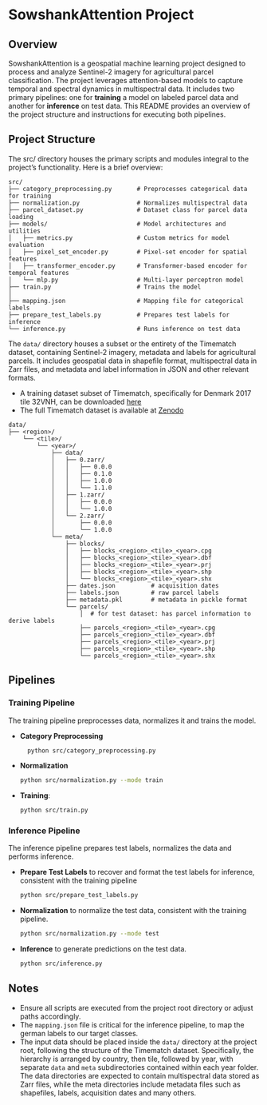 # SowshankAttention Project

## Overview
SowshankAttention is a geospatial machine learning project designed to process and analyze Sentinel-2 imagery for agricultural parcel classification. The project leverages attention-based models to capture temporal and spectral dynamics in multispectral data. It includes two primary pipelines: one for **training** a model on labeled parcel data and another for **inference** on test data. This README provides an overview of the project structure and instructions for executing both pipelines.

## Project Structure
The src/ directory houses the primary scripts and modules integral to the project’s functionality.
Here is a brief overview:

```
src/
├── category_preprocessing.py       # Preprocesses categorical data for training
├── normalization.py                # Normalizes multispectral data
├── parcel_dataset.py               # Dataset class for parcel data loading
├── models/                         # Model architectures and utilities
│   ├── metrics.py                  # Custom metrics for model evaluation
│   ├── pixel_set_encoder.py        # Pixel-set encoder for spatial features
│   ├── transformer_encoder.py      # Transformer-based encoder for temporal features
│   └── mlp.py                      # Multi-layer perceptron model
├── train.py                        # Trains the model
│
├── mapping.json                    # Mapping file for categorical labels
├── prepare_test_labels.py          # Prepares test labels for inference
└── inference.py                    # Runs inference on test data
```

The `data/` directory houses a subset or the entirety of the Timematch dataset, 
containing Sentinel-2 imagery, metadata and labels for agricultural parcels. 
It includes geospatial data in shapefile format, multispectral data in Zarr files, 
and metadata and label information in JSON and other relevant formats.
- A training dataset subset of Timematch, specifically for Denmark 2017 tile 32VNH, can be downloaded [here](https://drive.google.com/file/d/1h-eP8mWuqiHSs4XKgUYfNtT1kdwSfSeo/view)
- The full Timematch dataset is available at [Zenodo](https://zenodo.org/records/6542639)
```
data/
├── <region>/
    └── <tile>/
        └── <year>/
            ├── data/
            │   ├── 0.zarr/            
            │   │   ├── 0.0.0
            │   │   ├── 0.1.0
            │   │   ├── 1.0.0
            │   │   └── 1.1.0
            │   ├── 1.zarr/
            │   │   ├── 0.0.0
            │   │   └── 1.0.0
            │   └── 2.zarr/
            │       ├── 0.0.0
            │       └── 1.0.0
            └── meta/
                ├── blocks/
                │   ├── blocks_<region>_<tile>_<year>.cpg
                │   ├── blocks_<region>_<tile>_<year>.dbf
                │   ├── blocks_<region>_<tile>_<year>.prj
                │   ├── blocks_<region>_<tile>_<year>.shp
                │   └── blocks_<region>_<tile>_<year>.shx
                ├── dates.json          # acquisition dates 
                ├── labels.json         # raw parcel labels
                ├── metadata.pkl        # metadata in pickle format
                └── parcels/            
                    │  # for test dataset: has parcel information to derive labels
                    ├── parcels_<region>_<tile>_<year>.cpg
                    ├── parcels_<region>_<tile>_<year>.dbf
                    ├── parcels_<region>_<tile>_<year>.prj
                    ├── parcels_<region>_<tile>_<year>.shp
                    └── parcels_<region>_<tile>_<year>.shx
```
## Pipelines

### Training Pipeline
The training pipeline preprocesses data, normalizes it and trains the model. 

- **Category Preprocessing**
   ```bash
     python src/category_preprocessing.py
     ```

-  **Normalization**

     ```bash
     python src/normalization.py --mode train
     ```

-  **Training**:
     ```bash
     python src/train.py
     ```

### Inference Pipeline
The inference pipeline prepares test labels, normalizes the data and performs inference. 

-  **Prepare Test Labels** to recover and format the test labels for inference, consistent with the training pipeline
     ```bash
     python src/prepare_test_labels.py
     ```

-  **Normalization** to normalize the test data, consistent with the training pipeline.
     ```bash
     python src/normalization.py --mode test
     ```

-  **Inference** to generate predictions on the test data.
     ```bash
     python src/inference.py
     ```

## Notes
- Ensure all scripts are executed from the project root directory or adjust paths accordingly.
- The `mapping.json` file is critical for the inference pipeline, to map the german labels to our target classes.
- The input data should be placed inside the `data/` directory at the project root, 
following the structure of the Timematch dataset. Specifically, the hierarchy 
is arranged by country, then tile, followed by year, with separate `data` and `meta` subdirectories contained within each year folder.
The data directories are expected to contain multispectral data stored as Zarr files, while the meta directories include 
metadata files such as shapefiles, labels, acquisition dates and many others.

